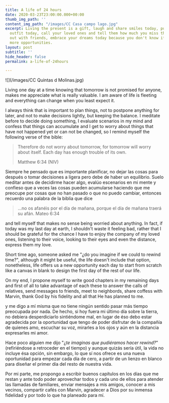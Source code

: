 ```yaml
---
title: A life of 24 hours
date: 2020-03-23T23:00:00.000+00:00
thumb_img_path: ''
content_img_path: "/images/CC Casa campo lago.jpg"
excerpt: Living the present is a gift, laugh and share smiles today, put on your best
  outfit today, call your loved ones and tell them how much you miss them, hanging
  out with friends, embrace your dreams today because you don't know if there are
  more opportunities.
layout: post
subtitle: ''
hide_header: false
permalink: a-life-of-24hours

---
```

![](/images/CC Quintas d Molinas.jpg)

Living one day at a time knowing that tomorrow is not promised for anyone, makes me appreciate what is really valuable. I am aware of life is fleeting and everything can change when you least expect it.

I always think that is important to plan things, not to postpone anything for later, and not to make decisions lightly, but keeping the balance. I meditate before to decide doing something, I evaluate scenarios in my mind and confess that things can accumulate and I get to worry about things that have not happened yet or can not be changed, so I remind myself the following verse of the bible:

> Therefore do not worry about tomorrow, for tomorrow will worry about itself. Each day has enough trouble of its own.
>
> Matthew 6:34 (NIV)

Siempre he pensado que es importante planificar, no dejar las cosas para después o tomar decisiones a ligera pero debe de haber un equilibrio. Suelo meditar antes de decidirme hacer algo, evalúo escenarios en mi mente y confieso que a veces las cosas pueden acumularse haciendo que me preocupe por cosas que no han pasado o que no puedo cambiar, entonces recuerdo una palabra de la biblia que dice

> ...no os afanéis por el día de mañana, porque el día de mañana traerá su afán. Mateo 6:34

and tell myself that makes no sense being worried about anything. In fact, if today was my last day at earth, I shouldn't waste it feeling bad, rather that I should be grateful for the chance I have to enjoy the company of my loved ones, listening  to their voice, looking to their eyes and even the distance, express them my love.

Short time ago, someone asked me "¿do you imagine if we could to rewind time?", although it might be useful, the life doesn't include that option, nonetheless, life offers us a new opportunity each day to start from scratch like a canvas in blank to design the first day of the rest of our life.

On my end, I propone myself to write good chapters in my remaining days and first of all to take advantage of each these to answer the calls of relatives, send messages to friends, meet to neighbords, share coffess with Marvin, thank God by his fidelity and all that He has planned to me.

y me digo a mí misma que no tiene ningún sentido pasar más tiempo preocupada por nada. De hecho, si hoy fuera mi último día sobre la tierra, no debiera desperdiciarlo sintiéndome mal, en lugar de éso debo estar agradecida por la oportunidad que tengo de poder disfrutar de la compañía de quienes amo, escuchar su voz, mirarles a los ojos y aún en la distancia expresarles mi amor.

Hace poco alguien me dijo "¿_te imaginas que pudiéramos hacer rewind?_" (refiriéndose a retroceder en el tiempo) y aunque quizás sería útil, la vida no incluye ésa opción, sin embargo, lo que sí nos ofrece es una nueva oportunidad para empezar cada día de cero, a partir de un lienzo en blanco para diseñar el primer día del resto de nuestra vida.

Por mi parte, me propongo a escribir buenos capítulos en los días que me restan y ante todo poder aprovechar todos y cada uno de ellos para atender las llamadas de familiares, enviar mensajes a mis amigos, conocer a mis vecinos, compartir cafés con Marvin, agradecer a Dios por su inmensa fidelidad y por todo lo que ha planeado para mí.